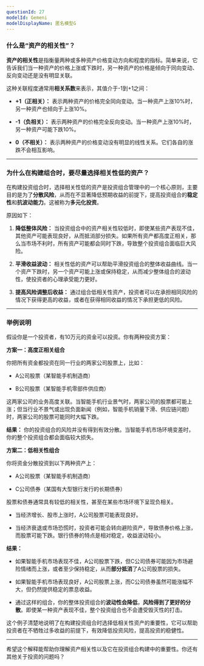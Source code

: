 ```yaml
---
questionId: 27
modelId: Gemeni
modelDisplayName: 匿名模型G
---
```

### 什么是“资产的相关性”？

**资产的相关性**是指衡量两种或多种资产价格变动方向和程度的指标。简单来说，它告诉我们当一种资产的价格上涨或下跌时，另一种资产的价格是倾向于同向变动、反向变动还是没有明显关联。

这种关联程度通常用**相关系数**来表示，其值介于-1到+1之间：

- **+1（正相关）：** 表示两种资产的价格完全同向变动。当一种资产上涨10%时，另一种资产也倾向于上涨10%。
    
- **-1（负相关）：** 表示两种资产的价格完全反向变动。当一种资产上涨10%时，另一种资产可能下跌10%。
    
- **0（不相关）：** 表示两种资产的价格变动没有明显的线性关系。它们各自的涨跌不会相互影响。
    

---

### 为什么在构建组合时，要尽量选择相关性低的资产？

在构建投资组合时，选择相关性低的资产是投资组合管理中的一个核心原则，主要目的是为了**分散风险**，从而在不显著降低预期收益的前提下，提高投资组合的**稳定性**和**抗波动能力**。这被称为**多元化投资**。

原因如下：

1. **降低整体风险：** 当投资组合中的资产相关性较低时，即使某些资产表现不佳，其他资产可能表现良好，从而抵消部分损失。如果所有资产都高度正相关，那么当市场不利时，所有资产可能都会同时下跌，导致整个投资组合面临巨大风险。
    
2. **平滑收益波动：** 相关性低的资产可以帮助平滑投资组合的整体收益曲线。当一个资产下跌时，另一个资产可能上涨或保持稳定，从而减少整体组合的波动性，使投资者的心理承受能力更好。
    
3. **提高风险调整后收益：** 通过组合低相关性资产，投资者可以在承担相同风险的情况下获得更高的收益，或者在获得相同收益的情况下承担更低的风险。
    

---

### 举例说明

假设你是一个投资者，有10万元的资金可以投资。你有两种投资方案：

**方案一：高度正相关组合**

你把所有资金都投资在同一行业的两家公司股票上，比如：

- A公司股票（某智能手机制造商）
    
- B公司股票（某智能手机零部件供应商）
    

这两家公司的业务高度关联。当智能手机行业景气时，两家公司的股票都可能上涨；但当行业不景气或出现负面新闻（例如，智能手机销量下滑、供应链问题）时，两家公司的股票可能同时大幅下跌。

**结果：** 你的投资组合的风险并没有得到有效分散。当智能手机市场环境变差时，你的整个投资组合都会面临较大损失。

**方案二：低相关性组合**

你将资金分散投资到以下两种资产上：

- A公司股票（某智能手机制造商）
    
- C公司债券（某国有大型银行发行的长期债券）
    

股票和债券通常具有较低的相关性，甚至在某些市场环境下呈现负相关。

- 当经济增长、股市上涨时，A公司股票可能表现良好。
    
- 当经济衰退或市场恐慌时，投资者可能会转向避险资产，导致债券价格上涨，而股票可能下跌。银行债券的特点是相对稳定，收益波动较小。
    

**结果：**

- 如果智能手机市场表现不佳，A公司股票下跌，但C公司债券可能因为市场避险情绪而上涨，或者至少保持稳定，从而**部分抵消**了A公司股票的损失。
    
- 如果智能手机市场表现良好，A公司股票上涨，而C公司债券虽然可能涨幅不大，但仍然提供稳定的票息收益。
    
- 通过这样的组合，你的整体投资组合的**波动性会降低**，**风险得到了更好的分散**。即使某一种资产表现不佳，整个投资组合也不会遭受毁灭性的打击。
    

这个例子清楚地说明了在构建投资组合时选择低相关性资产的重要性，它可以帮助投资者在不牺牲过多收益的前提下，有效降低投资风险，提高投资的稳健性。

---

希望这个解释能帮助你理解资产相关性以及它在投资组合构建中的重要性。你还有其他关于投资的问题吗？